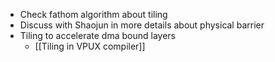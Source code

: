 - Check fathom algorithm about tiling
- Discuss with Shaojun in more details about physical barrier
- Tiling to accelerate dma bound layers
	- [[Tiling in VPUX compiler]]